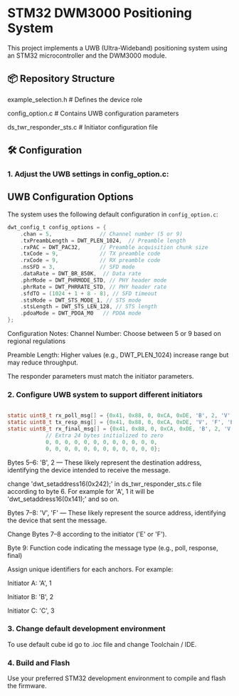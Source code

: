 # STM32 DWM3000 Positioning System

This project implements a UWB (Ultra-Wideband) positioning system using an STM32 microcontroller and the DWM3000 module.

## 📦 Repository Structure

example_selection.h # Defines the device role

config_option.c # Contains UWB configuration parameters

ds_twr_responder_sts.c # Initiator configuration file

## 🛠️ Configuration

### 1. Adjust the UWB settings in config_option.c:

## UWB Configuration Options

The system uses the following default configuration in `config_option.c`:

```c
dwt_config_t config_options = {
    .chan = 5,               // Channel number (5 or 9)
    .txPreambLength = DWT_PLEN_1024,  // Preamble length
    .rxPAC = DWT_PAC32,      // Preamble acquisition chunk size
    .txCode = 9,             // TX preamble code
    .rxCode = 9,             // RX preamble code
    .nsSFD = 3,              // SFD mode
    .dataRate = DWT_BR_850K,  // Data rate
    .phrMode = DWT_PHRMODE_STD, // PHY header mode
    .phrRate = DWT_PHRRATE_STD, // PHY header rate
    .sfdTO = (1024 + 1 + 8 - 8), // SFD timeout
    .stsMode = DWT_STS_MODE_1, // STS mode
    .stsLength = DWT_STS_LEN_128, // STS length
    .pdoaMode = DWT_PDOA_M0   // PDOA mode
};

```

Configuration Notes:
Channel Number: Choose between 5 or 9 based on regional regulations

Preamble Length: Higher values (e.g., DWT_PLEN_1024) increase range but may reduce throughput.

The responder parameters must match the initiator parameters.

### 2. Configure UWB system to support different initiators

```c

static uint8_t rx_poll_msg[] = {0x41, 0x88, 0, 0xCA, 0xDE, 'B', 2, 'V', 'F', 0xE0, 0, 0};
static uint8_t tx_resp_msg[] = {0x41, 0x88, 0, 0xCA, 0xDE, 'V', 'F', 'B', 2, 0xE1, 0, 0};
static uint8_t rx_final_msg[] = {0x41, 0x88, 0, 0xCA, 0xDE, 'B', 2, 'V', 'F', 0xE2, 0, 0, 0, 0, 0, 0, 0, 0, 0, 0, 0, 0, 0, 0,
            // Extra 24 bytes initialized to zero
            0, 0, 0, 0, 0, 0, 0, 0, 0, 0, 0, 0,
            0, 0, 0, 0, 0, 0, 0, 0, 0, 0, 0, 0};
```

Bytes 5–6: 'B', 2 — These likely represent the destination address, identifying the device intended to receive the message.

change 'dwt_setaddress16(0x242);' in ds_twr_responder_sts.c file according to byte 6. For example for 'A', 1 it will be 'dwt_setaddress16(0x141);' and so on.

Bytes 7–8: 'V', 'F' — These likely represent the source address, identifying the device that sent the message.

Сhange Bytes 7–8 according to the initiator ('E' or 'F').

Byte 9: Function code indicating the message type (e.g., poll, response, final)

Assign unique identifiers for each anchors. For example:

Initiator A: 'A', 1

Initiator B: 'B', 2

Initiator C: 'C', 3


### 3. Change default development environment

To use default cube id go to .ioс file and change Toolchain / IDE.

### 4. Build and Flash

Use your preferred STM32 development environment to compile and flash the firmware.